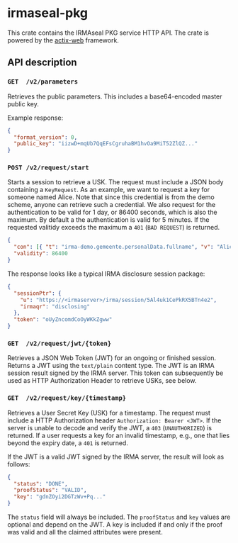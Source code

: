 # irmaseal-pkg

This crate contains the IRMAseal PKG service HTTP API. The crate is powered by
the [actix-web](https://actix.rs/) framework.

## API description

### `GET  /v2/parameters`
Retrieves the public parameters. This includes a base64-encoded master public
key.

Example response: 
```JSON
{
  "format_version": 0,
  "public_key": "iizwD+mqUb7QqEFsCgruhaBM1hvOa9MiT52ZlQZ..."
}
```

### `POST /v2/request/start`
Starts a session to retrieve a USK. The request must include a JSON body
containing a `KeyRequest`.  As an example, we want to request a key for someone
named Alice.  Note that since this credential is from the demo scheme, anyone
can retrieve such a credential.  We also request for the authentication to be
valid for 1 day, or 86400 seconds, which is also the maximum. By default a the 
authentication is valid for 5 minutes. If the requested valitidy exceeds the maximum
a `401` (`BAD REQUEST`) is returned.

```JSON
{
  "con": [{ "t": "irma-demo.gemeente.personalData.fullname", "v": "Alice" }],
  "validity": 86400
}
```

The response looks like a typical IRMA disclosure session package:
```JSON
{
  "sessionPtr": {
    "u": "https://<irmaserver>/irma/session/5Al4uk1CePkRX5BTn4e2",
    "irmaqr": "disclosing"
  },
  "token": "oUyZncomdCoOyWKkZgww"
}
```


### `GET  /v2/request/jwt/{token}`
Retrieves a JSON Web Token (JWT) for an ongoing or finished session. Returns a
JWT using the `text/plain` content type.  The JWT is an IRMA session result
signed by the IRMA server.  This token can subsequently be used as HTTP
Authorization Header to retrieve USKs, see below.

### `GET  /v2/request/key/{timestamp}`
Retrieves a User Secret Key (USK) for a timestamp. The request must include a
HTTP Authorization header `Authorization: Bearer <JWT>`. If the server is
unable to decode and verify the JWT, a `403` (`UNAUTHORIZED`) is returned. If a
user requests a key for an invalid timestamp, e.g., one that lies beyond the
expiry date, a `401` is returned.

If the JWT is a valid JWT signed by the IRMA server, the result will look as
follows:

```JSON
{
  "status": "DONE",
  "proofStatus": "VALID",
  "key": "gdnZOyi2DGTzWv+Pq..."
}
```

The `status` field will always be included. The `proofStatus` and `key` values
are optional and depend on the JWT.  A key is included if and only if the proof
was valid and all the claimed attributes were present.
